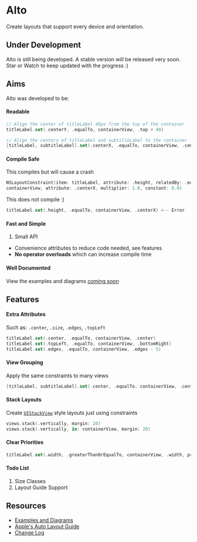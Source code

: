 
# Alto
Create layouts that support every device and orientation.

## Under Development
Alto is still being developed. A stable version will be released very soon. Star or Watch to keep updated with the progress :)

## Aims
Alto was developed to be:

#### Readable

```Swift
// Align the center of titleLabel 40px from the top of the container
titleLabel.set(.centerY, .equalTo, containerView, .top + 40)

// Align the centers of titleLabel and subtitleLabel to the container
[titleLabel, subtitleLabel].set(.centerX, .equalTo, containerView, .centerX)
```

#### Compile Safe

This compiles but will cause a crash
```Swift
NSLayoutConstraint(item: titleLabel, attribute: .height, relatedBy: .equal, toItem:
containerView, attribute: .centerX, multiplier: 1.0, constant: 0.0)
```
This does not compile :)
```Swift
titleLabel.set(.height, .equalTo, containerView, .centerX) <-- Error
```

#### Fast and Simple

1. Small API
- Convenience attributes to reduce code needed, see features
- **No operator overloads** which can increase compile time

#### Well Documented
View the examples and diagrams [coming soon]()

## Features

#### Extra Attributes

Such as: `.center`, `.size`, `.edges`, `.topLeft`

```Swift
titleLabel.set(.center, .equalTo, containerView, .center)
titleLabel.set(.topLeft, .equalTo, containerView, .bottomRight)
titleLabel.set(.edges, .equalTo, containerView, .edges - 5)
```

#### View Grouping

Apply the same constraints to many views

```Swift
[titleLabel, subtitleLabel].set(.center, .equalTo, containerView, .center)
```

#### Stack Layouts
Create [`UIStackView`](https://developer.apple.com/library/prerelease/ios/documentation/UIKit/Reference/UIStackView_Class_Reference/#//apple_ref/occ/instp/UIStackView/) style layouts just using constraints

```Swift
views.stack(.vertically, margin: 20)
views.stack(.vertically, in: containerView, margin: 20)
```

#### Clear Priorities

```Swift
titleLabel.set(.width, .greaterThanOrEqualTo, containerView, .width, priority: .low)
```

#### Todo List

1. Size Classes
2. Layout Guide Support

## Resources
- [Examples and Diagrams]()
- [Apple's Auto Layout Guide](https://developer.apple.com/library/ios/documentation/UserExperience/Conceptual/AutolayoutPG/)
- [Change Log]()
